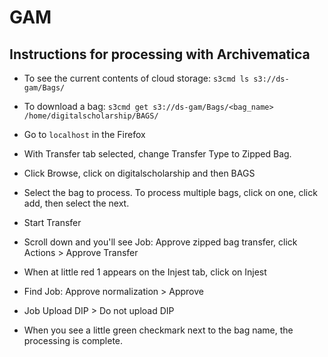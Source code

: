 # GAM


## Instructions for processing with Archivematica
- To see the current contents of cloud storage: `s3cmd ls s3://ds-gam/Bags/`
- To download a bag: `s3cmd get s3://ds-gam/Bags/<bag_name> /home/digitalscholarship/BAGS/` 

- Go to `localhost` in the Firefox 
- With Transfer tab selected, change Transfer Type to Zipped Bag.
- Click Browse, click on digitalscholarship and then BAGS
- Select the bag to process.  To process multiple bags, click on one, click add, then select the next. 
- Start Transfer
- Scroll down and you'll see Job: Approve zipped bag transfer, click Actions > Approve Transfer
- When at little red 1 appears on the Injest tab, click on Injest
- Find Job: Approve normalization > Approve
- Job Upload DIP > Do not upload DIP 
- When you see a little green checkmark next to the bag name, the processing is complete.

#

 
